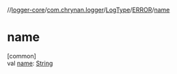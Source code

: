//[logger-core](../../../../index.md)/[com.chrynan.logger](../../index.md)/[LogType](../index.md)/[ERROR](index.md)/[name](name.md)

# name

[common]\
val [name](name.md): [String](https://kotlinlang.org/api/latest/jvm/stdlib/kotlin/-string/index.html)
